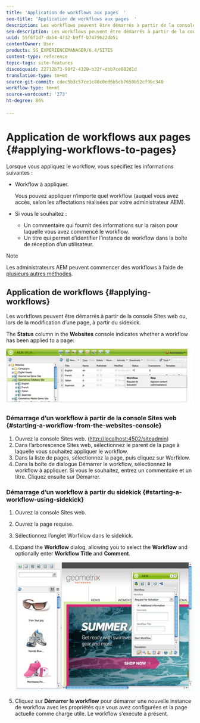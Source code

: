 ```yaml
---
title: 'Application de workflows aux pages  '
seo-title: 'Application de workflows aux pages  '
description: Les workflows peuvent être démarrés à partir de la console Sites web ou, lors de la modification d’une page, à partir du sidekick.
seo-description: Les workflows peuvent être démarrés à partir de la console Sites web ou, lors de la modification d’une page, à partir du sidekick.
uuid: 55f6f1d7-da54-4732-b9ff-b7479622db51
contentOwner: User
products: SG_EXPERIENCEMANAGER/6.4/SITES
content-type: reference
topic-tags: site-features
discoiquuid: 22712b73-90f2-4329-b32f-dbb7ce802d1d
translation-type: tm+mt
source-git-commit: cdec5b3c57ce1c80c0ed6b5cb7650b52cf9bc340
workflow-type: tm+mt
source-wordcount: '273'
ht-degree: 86%

---
```



# Application de workflows aux pages  {#applying-workflows-to-pages}

Lorsque vous appliquez le workflow, vous spécifiez les informations suivantes :

* Workflow à appliquer.

   Vous pouvez appliquer n’importe quel workflow (auquel vous avez accès, selon les affectations réalisées par votre administrateur AEM).
* Si vous le souhaitez :

   * Un commentaire qui fournit des informations sur la raison pour laquelle vous avez commencé le workflow.
   * Un titre qui permet d’identifier l’instance de workflow dans la boîte de réception d’un utilisateur.

>[!NOTE]
>
>Les administrateurs AEM peuvent commencer des workflows à l’aide de [plusieurs autres méthodes](/help/sites-administering/workflows-starting.md).

## Application de workflows {#applying-workflows}

Les workflows peuvent être démarrés à partir de la console Sites web ou, lors de la modification d’une page, à partir du sidekick.

The **Status** column in the **Websites** console indicates whether a workflow has been applied to a page:

![workflow status](assets/workflowstatus.png)

### Démarrage d’un workflow à partir de la console Sites web {#starting-a-workflow-from-the-websites-console}

1. Ouvrez la console Sites web. ([http://localhost:4502/siteadmin](http://localhost:4502/siteadmin))
1. Dans l’arborescence Sites web, sélectionnez le parent de la page à laquelle vous souhaitez appliquer le workflow.
1. Dans la liste de pages, sélectionnez la page, puis cliquez sur Worfklow.
1. Dans la boîte de dialogue Démarrer le workflow, sélectionnez le workflow à appliquer. Si vous le souhaitez, entrez un commentaire et un titre. Cliquez ensuite sur Démarrer.

### Démarrage d’un workflow à partir du sidekick {#starting-a-workflow-using-sidekick}

1. Ouvrez la console Sites web.
1. Ouvrez la page requise.
1. Sélectionnez l’onglet Worfklow dans le sidekick.
1. Expand the **Workflow** dialog, allowing you to select the **Workflow** and optionally enter **Workflow Title** and **Comment**.

   ![workflow startsidekick](assets/workflowstartsidekick.png)

1. Cliquez sur **Démarrer le workflow** pour démarrer une nouvelle instance de workflow avec les propriétés que vous avez configurées et la page actuelle comme charge utile. Le workflow s’exécute à présent.

